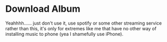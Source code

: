 # Download Album
Yeahhhh...... just don't use it, use spotify or some other streaming service rather than this, it's only for extremes like me that have no other way of installing music to phone (yea I shamefully use iPhone).
